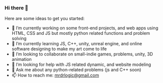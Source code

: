 ### Hi there 👋

Here are some ideas to get you started:

- 🔭 I’m currently working on some front-end projects, and web apps using HTML, CSS and JS but mostly python related functions and problem solving
- 🌱 I’m currently learning JS, C++, unity, unreal engine, and online software designing to make my art come to life
- 👯 I’m looking to collaborate on small-indie games, problems, unity, 3D animation
- 🤔 I’m looking for help with JS related dynamic, and website modeling
- 💬 Ask me about any python-related problems (js and C++ soon)
- 📫 How to reach me: mrdrlogic@gmail.com

